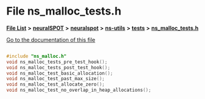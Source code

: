 

# File ns\_malloc\_tests.h

[**File List**](files.md) **>** [**neuralSPOT**](dir_75594cce7c7773aa3cb253214bf56510.md) **>** [**neuralspot**](dir_b737d82f35ec218ac5a7ef4105db9c0e.md) **>** [**ns-utils**](dir_8caed56d1b8d43fb57ec0577c38aa59e.md) **>** [**tests**](dir_62cfc4ab5fe382f357338287112ab49a.md) **>** [**ns\_malloc\_tests.h**](ns__malloc__tests_8h.md)

[Go to the documentation of this file](ns__malloc__tests_8h.md)

```C++

#include "ns_malloc.h"
void ns_malloc_tests_pre_test_hook();
void ns_malloc_tests_post_test_hook();
void ns_malloc_test_basic_allocation();
void ns_malloc_test_past_max_size();
void ns_malloc_test_allocate_zero();
void ns_malloc_test_no_overlap_in_heap_allocations();

```

